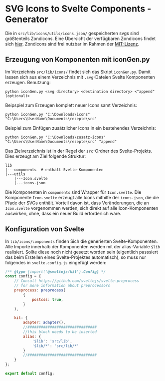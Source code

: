 # SVG Icons to Svelte Components - Generator
Die in ```src/lib/icons/utils/icons.json/``` gespeicherten svgs sind größtenteils Zondicons. Eine Übersicht der verfügbaren Zondicons findet sich [hier](https://www.zondicons.com/icons.html). Zondicons sind frei nutzbar im Rahmen der [MIT-Lizenz](https://github.com/dukestreetstudio/zondicons/blob/master/LICENSE).

## Erzeugung von Komponenten mit iconGen.py
Im Verzeichnis ```src/lib/icons/``` findet sich das Skript ```iconGen.py```. Damit lassen sich aus einem Verzeichnis mit ```.svg```-Dateien Svelte Komponenten erzeugen.
Benutzung:  
```console
python iconGen.py <svg directory> <destination directory> <"append" (optional)>
```
Beipspiel zum Erzeugen komplett neuer Icons samt Verzeichnis:
```console
python iconGen.py "C:\Downloads\icons" "C:\Users\UserName\Documents\rezepte\src"
```
Beispiel zum Einfügen zusätzlicher Icons in ein bestehendes Verzeichnis:
```console
python iconGen.py "C:\Downloads\zusatz-icons" "C:\Users\UserName\Documents\rezepte\src" "append"
```
Das Zielverzeichnis ist in der Regel der ```src```-Ordner des Svelte-Projekts.  
Dies erzeugt am Ziel folgende Struktur:
```console
lib
|---components  # enthält Svelte-Komponenten
|---utils
    |---Icon.svelte
    |---icons.json
```
Die Komponenten in ```components``` sind Wrapper für ```Icon.svelte```. Die Komponente ```Icon.svelte``` erzeugt alle Icons mithilfe der ```icons.json```, die die Pfade der SVGs enthält. Vorteil davon ist, dass Veränderungen, die an ```Icon.svelte``` vorgenommen werden, sich direkt auf alle Icon-Komponenten auswirken, ohne, dass ein neuer Build erforderlich wäre.   
  
## Konfiguration von Svelte
In ```lib/icons/components``` finden Sich die generierten Svelte-Komponenten. Alle Importe innerhalb der Komponenten werden mit der alias-Variable ```$lib``` realisiert. Sollte diese noch nicht gesetzt worden sein (eigentlich passsiert das beim Erstellen eines Svelte-Projektes automatisch), so muss nur folgendes in ```svelte.config.js``` eingefügt werden:
```js
/** @type {import('@sveltejs/kit').Config} */
const config = {
	// Consult https://github.com/sveltejs/svelte-preprocess
	// for more information about preprocessors
	preprocess: preprocess(
		{
			postcss: true,
		}
	),

	kit: {
		adapter: adapter(),
        //###############################
        //this block needs to be inserted
		alias: {                   
			'$lib': 'src/lib',
			'$lib/*': 'src/lib/*'
		}
        //###############################
	}
};

export default config;
```